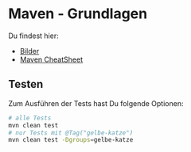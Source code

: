 # Maven - Grundlagen

Du findest hier:
- [Bilder](docs/pics.md)
- [Maven CheatSheet](docs/cheatsheet.md)

## Testen

Zum Ausführen der Tests hast Du folgende Optionen:

```bash
# alle Tests
mvn clean test
# nur Tests mit @Tag("gelbe-katze")
mvn clean test -Dgroups=gelbe-katze
```